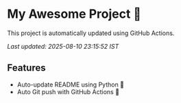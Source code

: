 # My Awesome Project 🚀

This project is automatically updated using GitHub Actions.

_Last updated: 2025-08-10 23:15:52 IST_

## Features
- Auto-update README using Python 🐍
- Auto Git push with GitHub Actions 🤖
